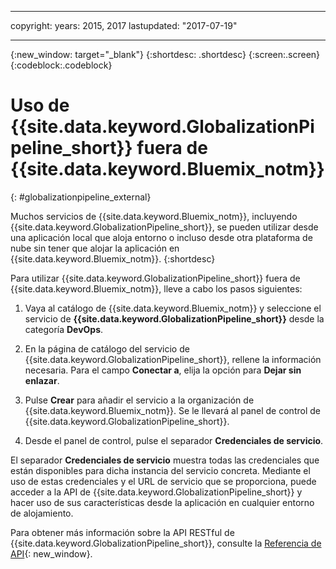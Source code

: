 ---

copyright:
  years: 2015, 2017
lastupdated: "2017-07-19"

  ---

{:new_window: target="_blank"}
{:shortdesc: .shortdesc}
{:screen:.screen}
{:codeblock:.codeblock}

# Uso de {{site.data.keyword.GlobalizationPipeline_short}} fuera de {{site.data.keyword.Bluemix_notm}}
{: #globalizationpipeline_external}

Muchos servicios de {{site.data.keyword.Bluemix_notm}}, incluyendo {{site.data.keyword.GlobalizationPipeline_short}}, se pueden utilizar desde una aplicación local que aloja entorno o incluso desde otra plataforma de nube sin tener que alojar la aplicación en {{site.data.keyword.Bluemix_notm}}.
{:shortdesc}

Para utilizar {{site.data.keyword.GlobalizationPipeline_short}} fuera de {{site.data.keyword.Bluemix_notm}}, lleve a cabo los pasos siguientes:

1. Vaya al catálogo de {{site.data.keyword.Bluemix_notm}} y seleccione el servicio de **{{site.data.keyword.GlobalizationPipeline_short}}** desde la categoría **DevOps**.

2. En la página de catálogo del servicio de {{site.data.keyword.GlobalizationPipeline_short}}, rellene la información necesaria. Para el campo **Conectar a**, elija la opción para **Dejar sin enlazar**.

3. Pulse **Crear** para añadir el servicio a la organización de {{site.data.keyword.Bluemix_notm}}. Se le llevará al panel de control de {{site.data.keyword.GlobalizationPipeline_short}}.

4. Desde el panel de control, pulse el separador **Credenciales de servicio**.  

El separador **Credenciales de servicio** muestra todas las credenciales que están disponibles para dicha instancia del servicio concreta. Mediante el uso de estas credenciales y el URL de servicio que se proporciona, puede acceder a la API de {{site.data.keyword.GlobalizationPipeline_short}} y hacer uso de sus características desde la aplicación en cualquier entorno de alojamiento.

Para obtener más información sobre la API RESTful de {{site.data.keyword.GlobalizationPipeline_short}}, consulte la [Referencia de API](https://gp-rest.ng.bluemix.net/translate/swagger/index.html){: new_window}.
